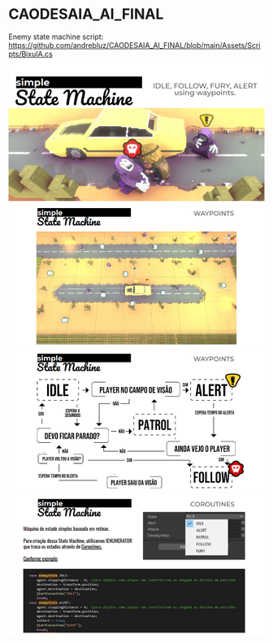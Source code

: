 # CAODESAIA_AI_FINAL
Enemy state machine script: https://github.com/andrebluz/CAODESAIA_AI_FINAL/blob/main/Assets/Scripts/BixuIA.cs
![alt text](https://github.com/andrebluz/CAODESAIA_AI_FINAL/blob/main/imgs/1.PNG?raw=true?raw=true)
![alt text](https://github.com/andrebluz/CAODESAIA_AI_FINAL/blob/main/imgs/2.PNG?raw=true?raw=true)
![alt text](https://github.com/andrebluz/CAODESAIA_AI_FINAL/blob/main/imgs/3.PNG?raw=true?raw=true)
![alt text](https://github.com/andrebluz/CAODESAIA_AI_FINAL/blob/main/imgs/4.PNG?raw=true?raw=true)
